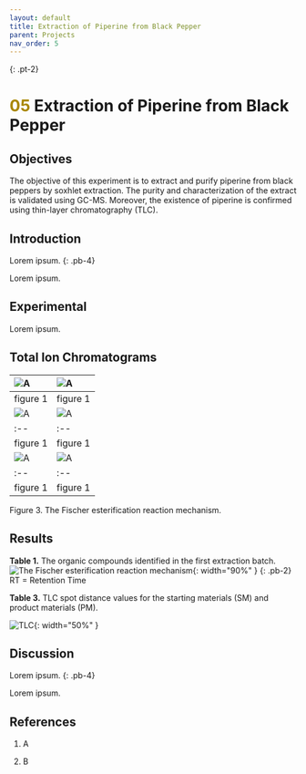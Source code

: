 ```yaml
---
layout: default
title: Extraction of Piperine from Black Pepper
parent: Projects
nav_order: 5
---
```



{: .pt-2}
# <span style="color:#a98700">05</span> Extraction of Piperine from Black Pepper


## Objectives

The objective of this experiment is to extract and purify piperine from black peppers by soxhlet extraction. The purity and characterization of the extract is validated using GC-MS. Moreover, the existence of piperine is confirmed using thin-layer chromatography (TLC).

## Introduction

Lorem ipsum.
{: .pb-4}

Lorem ipsum.


## Experimental


Lorem ipsum.


## Total Ion Chromatograms

|![A](/Lab/assets/images/05/1.jpg) | ![A](/Lab/assets/images/05/2.jpg)|
|:--|:--| 
| figure 1 | figure 1 |
|![A](/Lab/assets/images/05/3.jpg) | ![A](/Lab/assets/images/05/4.jpg)|
|:--|:--| 
| figure 1 | figure 1 |
|![A](/Lab/assets/images/05/5.jpg) | ![A](/Lab/assets/images/05/6.jpg)|
|:--|:--| 
| figure 1 | figure 1 |

Figure 3. The Fischer esterification reaction mechanism.

## Results

**Table 1.** The organic compounds identified in the first extraction batch.
![The Fischer esterification reaction mechanism](/Lab/assets/images/05/2b.svg){: width="90%" }
{: .pb-2}
RT = Retention Time

**Table 3.** TLC spot distance values for the starting materials (SM) and product materials (PM).

![TLC](/Lab/assets/images/02/TLC.png){: width="50%" }

## Discussion
 
Lorem ipsum.
{: .pb-4}
 
 
Lorem ipsum.
  
 
 
## References
1. A

1. B
